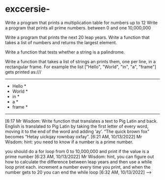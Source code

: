 # exccersie-

Write a program that prints a multiplication table for numbers up to 12
  Write a program that prints all prime numbers. between 0 and one 10,000,000

Write a program that prints the next 20 leap years.
  Write a function that takes a list of numbers and returns the largest element.
  
  Write a function that tests whether a string is a palindrome.

Write a function that takes a list of strings an prints them, one per line, in a rectangular frame. For example the list ["Hello", "World", "in", "a", "frame"] gets printed as:///
***
* Hello *
* World *
* in    *
* a     *
* frame *
***
[6:17 Mr Wisdom: Write function that translates a text to Pig Latin and back. English is translated to Pig Latin by taking the first letter of every word, moving it to the end of the word and adding ‘ay’. “The quick brown fox” becomes “Hetay uickqay rownbay oxfay”.
[6:21 AM, 10/13/2022] Mr Wisdom: hint: you need to know if a number is a prime number.

you should do a for loop from 0 to 10,000,000 and print if the value is a prime number
[6:23 AM, 10/13/2022] Mr Wisdom: hint, you can figure out how to calculate the difference between leap years and then use a while loop print each.
increment a number every time you print, and when the number gets to 20 you can end the while loop
[6:32 AM, 10/13/2022]  -->
